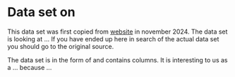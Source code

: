 # Data set on

This data set was first copied from
[website](https://) in november 2024. The data
set is looking at ... If you
have ended up here in search of the actual data set you should go to the
original source.

The data set is in the form of   and contains   columns. It is
interesting to us as a ... because ...
